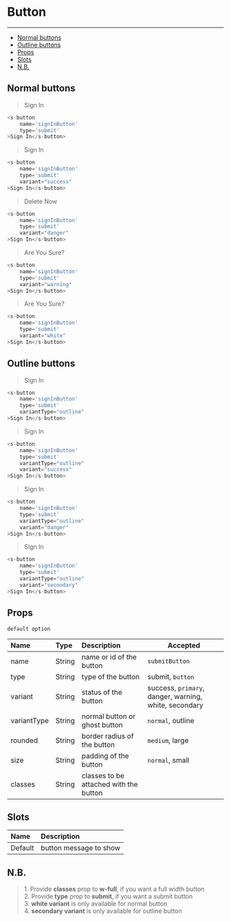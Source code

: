 # Button

---

-   [Normal buttons](#button-normal)
-   [Outline buttons](#button-outline)
-   [Props](#button-props)
-   [Slots](#button-slots)
-   [N.B.](#button-note-well)

<a name="button-normal"></a>

## Normal buttons

> <loading-button>Sign In</loading-button>

```php
<s-button
    name='signInButton'
    type='submit'
>Sign In</s-button>
```

> <loading-button variant="success">Sign In</loading-button>

```php
<s-button
    name='signInButton'
    type='submit'
    variant="success"
>Sign In</s-button>
```

> <loading-button variant="danger">Delete Now</loading-button>

```php
<s-button
    name='signInButton'
    type='submit'
    variant="danger"
>Sign In</s-button>
```

> <loading-button variant="warning">Are You Sure?</loading-button>

```php
<s-button
    name='signInButton'
    type='submit'
    variant="warning"
>Sign In</s-button>
```

> <loading-button variant="white">Are You Sure?</loading-button>

```php
<s-button
    name='signInButton'
    type='submit'
    variant="white"
>Sign In</s-button>
```

<a name="button-outline"></a>

## Outline buttons

> <loading-button variant-type='outline'>Sign In</loading-button>

```php
<s-button
    name='signInButton'
    type='submit'
    variantType="outline"
>Sign In</s-button>
```

> <loading-button variant="success" variant-type='outline'>Sign In</loading-button>

```php
<s-button
    name='signInButton'
    type='submit'
    variantType="outline"
    variant="success"
>Sign In</s-button>
```

> <loading-button variant="danger" variant-type='outline'>Sign In</loading-button>

```php
<s-button
    name='signInButton'
    type='submit'
    variantType="outline"
    variant="danger"
>Sign In</s-button>
```

> <loading-button variant="secondary" variant-type='outline'>Sign In</loading-button>

```php
<s-button
    name='signInButton'
    type='submit'
    variantType="outline"
    variant="secondary"
>Sign In</s-button>
```

<a name="button-props"></a>

## Props

`default option`

| Name        | Type   | Description                            | Accepted                                              |
| :---------- | :----- | :------------------------------------- | ----------------------------------------------------- |
| name        | String | name or id of the button               | `submitButton`                                        |
| type        | String | type of the button                     | submit, `button`                                      |
| variant     | String | status of the button                   | success, `primary`, danger, warning, white, secondary |
| variantType | String | normal button or ghost button          | `normal`, outline                                     |
| rounded     | String | border radius of the button            | `medium`, large                                       |
| size        | String | padding of the button                  | `normal`, small                                       |
| classes     | String | classes to be attached with the button |                                                       |

<a name="button-slots"></a>

## Slots

| Name    | Description            |
| :------ | :--------------------- |
| Default | button message to show |

<a name="button-note-well"></a>

## N.B.

> <alert with-icon class="mb-2" variant="danger">1. Provide <strong>classes</strong> prop to <strong>w-full</strong>, if you want a full width button <br>2. Provide <strong>type</strong> prop to <strong>submit</strong>, if you want a submit button<br>3. <strong>white variant</strong> is only available for normal button<br>4. <strong>secondary variant</strong> is only available for outline button</alert>
